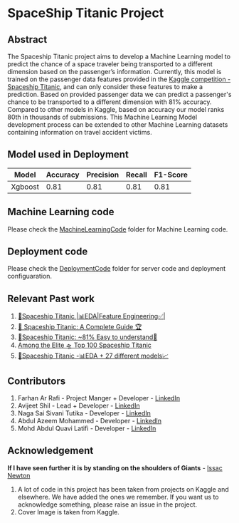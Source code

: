 # SpaceShip Titanic Project

## Abstract

The Spaceship Titanic project aims to develop a Machine Learning model to predict the chance of a space traveler being transported to a different dimension based on the passenger’s information. Currently, this model is trained on the passenger data features provided in the [Kaggle competition - Spaceship Titanic](https://www.kaggle.com/competitions/spaceship-titanic), and can only consider these features to make a prediction. Based on provided passenger data we can predict a passenger's chance to be transported to a different dimension with 81% accuracy. Compared to other models in Kaggle, based on accuracy our model ranks 80th in thousands of submissions. This Machine Learning Model development process can be extended to other Machine Learning datasets containing information on travel accident victims.

## Model used in Deployment

|  Model | Accuracy | Precision | Recall | F1-Score |
| ----- | ------ | -------- | --------- | ------ | 
| Xgboost | 0.81 | 0.81| 0.81 | 0.81 |

## Machine Learning code

Please check the [MachineLearningCode](MachineLearningCode) folder for Machine Learning code.

## Deployment code

Please check the [DeploymentCode](DeploymentCode) folder for server code and deployment configuaration.

## Relevant Past work

1. [🚀Spaceship Titanic |📊EDA|Feature Engineering✅|](https://www.kaggle.com/code/frizmoo/spaceship-titanic-eda-feature-engineering)
2. [🚀 Spaceship Titanic: A Complete Guide 🏆](https://www.kaggle.com/code/samuelcortinhas/spaceship-titanic-a-complete-guide)
3. [🚀Spaceship Titanic: ~81% Easy to understand🚀](https://www.kaggle.com/code/raulparis/spaceship-titanic-81-easy-to-understand)
4. [Among the Elite 🛸 Top 100 Spaceship Titanic](https://www.kaggle.com/code/tronrover/among-the-elite-top-100-spaceship-titanic)
5. [🚀Spaceship Titanic -📊EDA + 27 different models📈](https://www.kaggle.com/code/odins0n/spaceship-titanic-eda-27-different-models)


## Contributors

1. Farhan Ar Rafi - Project Manger + Developer - [LinkedIn](https://www.linkedin.com/in/farhanarrafi/)
2. Avijeet Shil - Lead + Developer - [LinkedIn](https://www.linkedin.com/in/avijeetshil/)
3. Naga Sai Sivani Tutika - Developer - [LinkedIn](https://www.linkedin.com/in/sivani-tutika/)
4. Abdul Azeem Mohammed - Developer - [LinkedIn]([#](https://www.linkedin.com/in/mohammed-abdul-azeem-184084202/))
5. Mohd Abdul Quavi Latifi - Developer - [LinkedIn](https://www.linkedin.com/in/mohd-abdul-quavi-latifi-046508188/)


## Acknowledgement

**If I have seen further it is by standing on the shoulders of Giants** - [Issac Newton](https://link.springer.com/chapter/10.1007/978-1-4471-0051-5_5)

1. A lot of code in this project has been taken from projects on Kaggle and elsewhere. We have added the ones we remember. If you want us to acknowledge something, please raise an issue in the project.
2. Cover Image is taken from Kaggle.